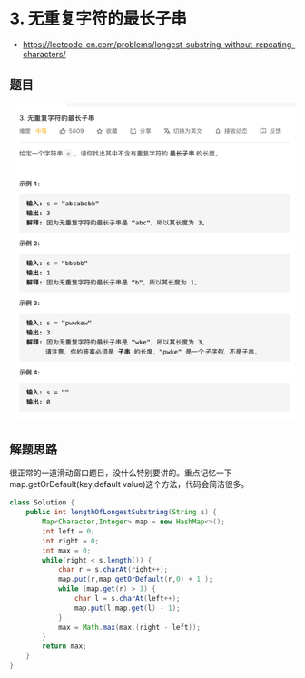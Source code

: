 # 3. 无重复字符的最长子串

- https://leetcode-cn.com/problems/longest-substring-without-repeating-characters/

## 题目

![](https://raw.githubusercontent.com/Cerbur/pic/main/20210727012325.png)

## 解题思路

很正常的一道滑动窗口题目，没什么特别要讲的。重点记忆一下 map.getOrDefault(key,default value)这个方法，代码会简洁很多。

```java
class Solution {
    public int lengthOfLongestSubstring(String s) {
        Map<Character,Integer> map = new HashMap<>();
        int left = 0;
        int right = 0;
        int max = 0;
        while(right < s.length()) {
            char r = s.charAt(right++);
            map.put(r,map.getOrDefault(r,0) + 1 );
            while (map.get(r) > 1) {
                char l = s.charAt(left++);
                map.put(l,map.get(l) - 1);
            }
            max = Math.max(max,(right - left));
        }
        return max;
    }
}
```

